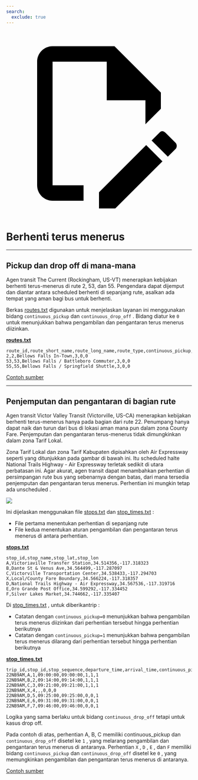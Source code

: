 ```yaml
---
search:
  exclude: true
---
```


<a class="pencil-link" href="https://github.com/MobilityData/gtfs.org/edit/main/docs/schedule/examples/continuous-stops.md" title="Edit this page" target="_blank">
    <svg class="pencil" xmlns="http://www.w3.org/2000/svg" viewBox="0 0 24 24"><path d="M10 20H6V4h7v5h5v3.1l2-2V8l-6-6H6c-1.1 0-2 .9-2 2v16c0 1.1.9 2 2 2h4v-2m10.2-7c.1 0 .3.1.4.2l1.3 1.3c.2.2.2.6 0 .8l-1 1-2.1-2.1 1-1c.1-.1.2-.2.4-.2m0 3.9L14.1 23H12v-2.1l6.1-6.1 2.1 2.1Z"></path></svg>
  </a>

# Berhenti terus menerus

<hr/>

## Pickup dan drop off di mana-mana

Agen transit The Current (Rockingham, US-VT) menerapkan kebijakan berhenti terus-menerus di rute 2, 53, dan 55. Pengendara dapat dijemput dan diantar antara scheduled berhenti di sepanjang rute, asalkan ada tempat yang aman bagi bus untuk berhenti.

Berkas [routes.txt](../../reference/#routestxt)  digunakan untuk menjelaskan layanan ini menggunakan bidang `continuous_pickup` dan `continuous_drop_off` . Bidang diatur ke `0` untuk menunjukkan bahwa pengambilan dan pengantaran terus menerus diizinkan.

[**routes.txt**](../../reference/#routestxt)

    route_id,route_short_name,route_long_name,route_type,continuous_pickup,continuous_drop_off
    2,2,Bellows Falls In-Town,3,0,0
    53,53,Bellows Falls / Battleboro Commuter,3,0,0
    55,55,Bellows Falls / Springfield Shuttle,3,0,0

[Contoh sumber](https://crtransit.org/bus-schedules/)

<hr/>

## Penjemputan dan pengantaran di bagian rute

Agen transit Victor Valley Transit (Victorville, US-CA) menerapkan kebijakan berhenti terus-menerus hanya pada bagian dari rute 22. Penumpang hanya dapat naik dan turun dari bus di lokasi aman mana pun dalam zona County Fare. Penjemputan dan pengantaran terus-menerus tidak dimungkinkan dalam zona Tarif Lokal.

Zona Tarif Lokal dan zona Tarif Kabupaten dipisahkan oleh Air Expressway seperti yang ditunjukkan pada gambar di bawah ini. Itu scheduled halte National Trails Highway - Air Expressway terletak sedikit di utara perbatasan ini. Agar akurat, agen transit dapat menambahkan perhentian di persimpangan rute bus yang sebenarnya dengan batas, dari mana tersedia penjemputan dan pengantaran terus menerus. Perhentian ini mungkin tetap ada unscheduled .

![](../../assets/victor-valley-transit.svg)

Ini dijelaskan menggunakan file [stops.txt](../../reference/#stopstxt) dan [stop_times.txt](../../reference/#stoptimestxt) :

- File pertama menentukan perhentian di sepanjang rute
- File kedua menentukan aturan pengambilan dan pengantaran terus menerus di antara perhentian.

[**stops.txt**](../../reference/#stopstxt)

    stop_id,stop_name,stop_lat,stop_lon
    A,Victoriaville Transfer Station,34.514356,-117.318323
    B,Dante St & Venus Ave,34.564499,-117.287097
    C,Victorville Transportation Center,34.538433,-117.294703
    X,Local/County Fare Boundary,34.566224,-117.318357
    D,National Trails Highway - Air Expressway,34.567536,-117.319716
    E,Oro Grande Post Office,34.599292,-117.334452
    F,Silver Lakes Market,34.744662,-117.335407

Di [stop_times.txt](../../reference/#stoptimestxt) , untuk diberikantrip :

- Catatan dengan `continuous_pickup=0` menunjukkan bahwa pengambilan terus menerus diizinkan dari perhentian tersebut hingga perhentian berikutnya
- Catatan dengan `continuous_pickup=1` menunjukkan bahwa pengambilan terus menerus dilarang dari perhentian tersebut hingga perhentian berikutnya

[**stop_times.txt**](../../reference/#stoptimestxt)

    trip_id,stop_id,stop_sequence,departure_time,arrival_time,continuous_pickup,continuous_drop_off,timepoint
    22NB9AM,A,1,09:00:00,09:00:00,1,1,1
    22NB9AM,B,2,09:14:00,09:14:00,1,1,1
    22NB9AM,C,3,09:21:00,09:21:00,1,1,1
    22NB9AM,X,4,,,0,0,0
    22NB9AM,D,5,09:25:00,09:25:00,0,0,1
    22NB9AM,E,6,09:31:00,09:31:00,0,0,1
    22NB9AM,F,7,09:46:00,09:46:00,0,0,1

Logika yang sama berlaku untuk bidang `continuous_drop_off` tetapi untuk kasus drop off.

Pada contoh di atas, perhentian A, B, C memiliki continuous_pickup dan `continuous_drop_off` disetel ke `1` , yang melarang pengambilan dan pengantaran terus menerus di antaranya. Perhentian `X` , `D` , `E` , dan `F` memiliki bidang `continuous_pickup` dan `continuous_drop_off` disetel ke `0` , yang memungkinkan pengambilan dan pengantaran terus menerus di antaranya.

[Contoh sumber](https://vvta.org/routes/route-22/)
